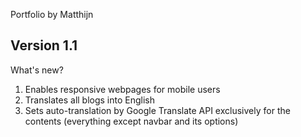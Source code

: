 Portfolio by Matthijn

Version 1.1
---
What's new?
1. Enables responsive webpages for mobile users
2. Translates all blogs into English
3. Sets auto-translation by Google Translate API exclusively for the contents (everything except navbar and its options)
